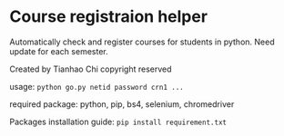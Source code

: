Course registraion helper
===============================================
Automatically check and register courses for students in python.
Need update for each semester.
 
Created by Tianhao Chi
copyright reserved

usage: ``python go.py netid password crn1 ...``

required package: python, pip, bs4, selenium, chromedriver

Packages installation guide: ``pip install requirement.txt``
